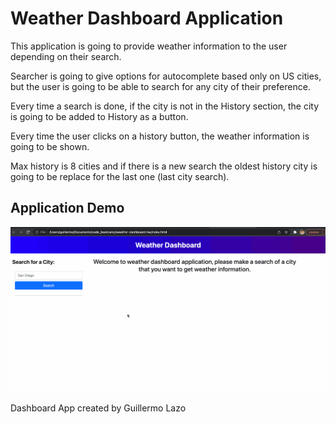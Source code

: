 # Weather Dashboard Application
This application is going to provide weather information to the user depending on their search.

Searcher is going to give options for autocomplete based only on US cities, but the user is going to be able to search for any city of their preference.

Every time a search is done, if the city is not in the History section, the city is going to be added to History as a button.

Every time the user clicks on a history button, the weather information is going to be shown.

Max history is 8 cities and if there is a new search the oldest history city is going to be replace for the last one (last city search).

## Application Demo
![Weather App Demo](/assets/img/weather_dashboard_demo.gif)

Dashboard App created by Guillermo Lazo